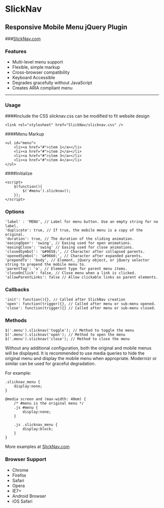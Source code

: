 # SlickNav
## Responsive Mobile Menu jQuery Plugin

###[SlickNav.com](http://slicknav.com)

### Features
* Multi-level menu support
* Flexible, simple markup
* Cross-browser compatibility
* Keyboard Accessible
* Degrades gracefully without JavaScript
* Creates ARIA compliant menu

* * *
### Usage

####Include the CSS
slicknav.css can be modified to fit website design

    <link rel="stylesheet" href="SlickNav/slicknav.css" />

####Menu Markup

    <ul id="menu">
        <li><a href="#">item 1</a></li>
        <li><a href="#">item 2</a></li>
    	<li><a href="#">item 3</a></li>
    	<li><a href="#">item 4</a></li>
    </ul>
####Initialize

	<script>
		$(function(){
			$('#menu').slicknav();
		});
	</script>	

### Options
	'label' : 'MENU', // Label for menu button. Use an empty string for no label.
	'duplicate': true, // If true, the mobile menu is a copy of the original.
	'duration': true, // The duration of the sliding animation.
	'easingOpen': 'swing', // Easing used for open animations.
	'easingClose': 'swing' // Easing used for close animations.
	'closedSymbol': '&#9658;', // Character after collapsed parents.
	'openedSymbol': '&#9660;', // Character after expanded parents.
	'prependTo': 'body', // Element, jQuery object, or jQuery selector string to prepend the mobile menu to.
	'parentTag': 'a', // Element type for parent menu items.
	'closeOnClick': false, // Close menu when a link is clicked.
	'allowParentLinks': false // Allow clickable links as parent elements.
	
### Callbacks
	'init': function(){}, // Called after SlickNav creation
	'open': function(trigger){}, // Called after menu or sub-menu opened. 
	'close': function(trigger){} // Called after menu or sub-menu closed.

### Methods
	$('.menu').slicknav('toggle'); // Method to toggle the menu
	$('.menu').slicknav('open'); // Method to open the menu
	$('.menu').slicknav('close'); // Method to close the menu
    
Without any additional configuration, both the original and mobile menus will be displayed. It is recommended to use media queries to hide the original menu and display the mobile menu when appropriate. Modernizr or similar can be used for graceful degradation.

For example:

    .slicknav_menu {
        display:none;
    }
    
    @media screen and (max-width: 40em) {
    	/* #menu is the original menu */
    	.js #menu {
    		display:none;
    	}
    	
    	.js .slicknav_menu {
    		display:block;
    	}
    }

More examples at [SlickNav.com](http://slicknav.com)

### Browser Support
* Chrome
* Firefox
* Safari
* Opera
* IE7+
* Android Browser
* iOS Safari